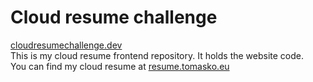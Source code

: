 # Cloud resume challenge
[cloudresumechallenge.dev](https://cloudresumechallenge.dev/instructions)
<br>
This is my cloud resume frontend repository. It holds the website code.
<br>
You can find my cloud resume at [resume.tomasko.eu](https://resume.tomasko.eu)
